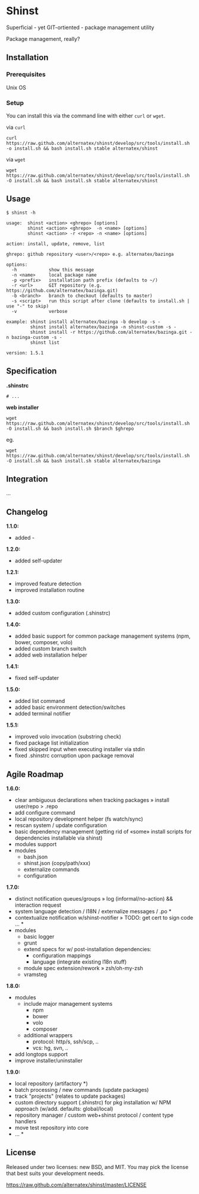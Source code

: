 Shinst
=============

Superficial - yet GIT-ortiented - package management utility

Package management, really?

Installation
------------

### Prerequisites

Unix OS

### Setup

You can install this via the command line with either `curl` or `wget`.

via `curl`

`curl https://raw.github.com/alternatex/shinst/develop/src/tools/install.sh -o install.sh && bash install.sh stable alternatex/shinst`

via `wget`

`wget https://raw.github.com/alternatex/shinst/develop/src/tools/install.sh -O install.sh && bash install.sh stable alternatex/shinst`

Usage
-------------

```shell
$ shinst -h

usage:  shinst <action> <ghrepo> [options]
        shinst <action> <ghrepo>  -n <name> [options]
        shinst <action> -r <repo> -n <name> [options]

action: install, update, remove, list

ghrepo: github repository <user>/<repo> e.g. alternatex/bazinga

options:
  -h            show this message        
  -n <name>     local package name
  -p <prefix>   installation path prefix (defaults to ~/)
  -r <url>      GIT repository (e.g. https://github.com/alternatex/bazinga.git)
  -b <branch>   branch to checkout (defaults to master)
  -s <script>   run this script after clone (defaults to install.sh | use "-" to skip)
  -v            verbose

example: shinst install alternatex/bazinga -b develop -s -
         shinst install alternatex/bazinga -n shinst-custom -s -
         shinst install -r https://github.com/alternatex/bazinga.git -n bazinga-custom -s -
         shinst list

version: 1.5.1
```

Specification
-------------

**.shinstrc**

```shell
# ...
```

**web installer**

`wget https://raw.github.com/alternatex/shinst/develop/src/tools/install.sh -O install.sh && bash install.sh $branch $ghrepo`

eg.

`wget https://raw.github.com/alternatex/shinst/develop/src/tools/install.sh -O install.sh && bash install.sh stable alternatex/bazinga`

Integration
-----------
...

Changelog
-------------
**1.1.0:**
- added -

**1.2.0:**
- added self-updater

**1.2.1:**
- improved feature detection
- improved installation routine

**1.3.0:**
- added custom configuration (.shinstrc)

**1.4.0:**
- added basic support for common package management systems (npm, bower, composer, volo)
- added custom branch switch
- added web installation helper

**1.4.1:**
- fixed self-updater

**1.5.0:**
- added list command
- added basic environment detection/switches
- added terminal notifier

**1.5.1:**
- improved volo invocation (substring check)
- fixed package list initialization
- fixed skipped input when executing installer via stdin
- fixed .shinstrc corruption upon package removal

Agile Roadmap
-------------
**1.6.0:**
- clear ambiguous declarations when tracking packages » install user/repo > .repo
- add configure command  
- local repository development helper (fs watch/sync)
- rescan system / update configuration 
- basic dependency management (getting rid of «some» install scripts for dependencies installable via shinst)
- modules support
- modules
  - bash.json
  - shinst.json (copy/path/xxx)
  - externalize commands 
  - configuration 

**1.7.0:**
- distinct notification queues/groups » log (informal/no-action) && interaction request 
- system language detection / l18N / externalize messages / .po \*
- contextualize notification w/shinst-notifier » TODO: get cert to sign code ... * 
- modules
  - basic logger
  - grunt 
  - extend specs for w/ post-installation dependencies:
      - configuration mappings
      - language (integrate existing l18n stuff)
  - module spec extension/rework » zsh/oh-my-zsh  
  - vramsteg  

**1.8.0:**
- modules
  - include major management systems 
      - npm
      - bower
      - volo
      - composer
  - additional wrappers
      - protocol: http/s, ssh/scp, ..
      - vcs: hg, svn, ..      
- add longtops support
- improve installer/uninstaller

**1.9.0:**
- local repository (artifactory \*)
- batch processing / new commands (update packages)
- track "projects" (relates to update packages)
- custom directory support (.shinstrc) for pkg installation w/ NPM approach (w/add. defaults: global/local)
- repository manager / custom web+shinst protocol / content type handlers
- move test repository into core
- ... *

License
-------------
Released under two licenses: new BSD, and MIT. You may pick the
license that best suits your development needs.

https://raw.github.com/alternatex/shinst/master/LICENSE